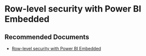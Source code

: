   <properties
	pageTitle="use row-level security with power bi embedded content"
	description="use row-level security with power bi embedded content"
	service="microsoft.PowerBIDedicated"
	resource="capacities"
	authors="pjfreitas"
	ms.author="pfreitas"	
	displayOrder="460"
	selfHelpType="generic"
	supportTopicIds="32628170"
	productPesIds="16334"
	cloudEnvironments="public, MoonCake, fairfax, usnat, ussec" 
	articleId="fe956344-668e-b931-bff1-11779cdeae2b"
	ownershipId="PowerBI_PowerBI"
/>

# Row-level security with Power BI Embedded

## **Recommended Documents**

* [Row-level security with Power BI Embedded](https://docs.microsoft.com/power-bi/developer/embedded-row-level-security)
